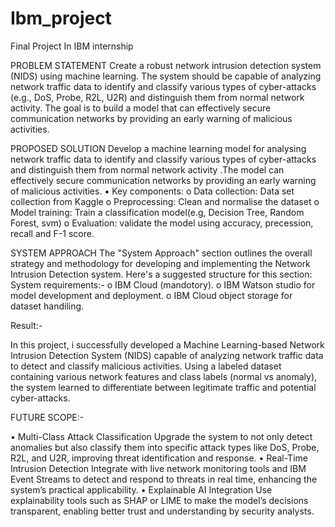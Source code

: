 # Ibm_project
Final Project In IBM internship

PROBLEM STATEMENT
Create a robust network intrusion detection system (NIDS) using machine 
learning. The system should be capable of analyzing network traffic data to 
identify and classify various types of cyber-attacks (e.g., DoS, Probe, R2L, U2R) 
and distinguish them from normal network activity. The goal is to build a model 
that can effectively secure communication networks by providing an early 
warning of malicious activities.

PROPOSED SOLUTION
Develop a machine learning model for analysing network traffic data to identify and 
classify various types of cyber-attacks and distinguish them from normal network 
activity .The model can effectively secure communication networks by providing an 
early warning of malicious activities.
▪ Key components:
o Data collection: Data set collection from Kaggle
o Preprocessing: Clean and normalise the dataset
o Model training: Train a classification model(e.g, Decision Tree, Random Forest, svm)
o Evaluation: validate the model using accuracy, precession, recall and F-1 score.

SYSTEM APPROACH
The "System Approach" section outlines the overall strategy and methodology 
for developing and implementing the Network Intrusion Detection
system. Here's a suggested structure for this section:
System requirements:-
o IBM Cloud (mandotory).
o IBM Watson studio for model development and deployment.
o IBM Cloud object storage for dataset handiling.

Result:-

In this project, i successfully developed a Machine Learning-based Network Intrusion 
Detection System (NIDS) capable of analyzing network traffic data to detect and classify 
malicious activities. Using a labeled dataset containing various network features and class 
labels (normal vs anomaly), the system learned to differentiate between legitimate traffic and 
potential cyber-attacks.

FUTURE SCOPE:-

• Multi-Class Attack Classification
Upgrade the system to not only detect anomalies but also classify them into specific attack 
types like DoS, Probe, R2L, and U2R, improving threat identification and response.
• Real-Time Intrusion Detection
Integrate with live network monitoring tools and IBM Event Streams to detect and respond to 
threats in real time, enhancing the system’s practical applicability.
• Explainable AI Integration
Use explainability tools such as SHAP or LIME to make the model’s decisions 
transparent, enabling better trust and understanding by security analysts.

